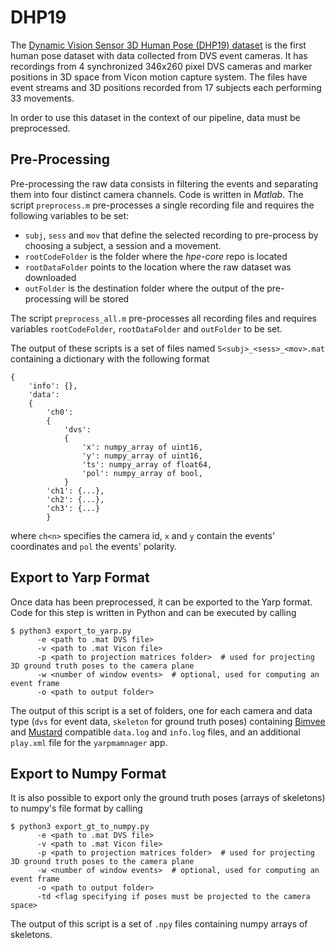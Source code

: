 # DHP19

The [Dynamic Vision Sensor 3D Human Pose (DHP19) dataset](https://sites.google.com/view/dhp19/home) is the first human 
pose dataset with data collected from DVS event cameras. It has recordings from 4 synchronized 346x260 pixel DVS cameras 
and marker positions in 3D space from Vicon motion capture system. The files have event streams and 3D positions recorded 
from 17 subjects each performing 33 movements.

In order to use this dataset in the context of our pipeline, data must be preprocessed.

## Pre-Processing

Pre-processing the raw data consists in filtering the events and separating them into four distinct camera channels. 
Code is written in *Matlab*. The script `preprocess.m` pre-processes a single recording file and requires the following
variables to be set:

* `subj`, `sess` and `mov` that define the selected recording to pre-process by choosing a subject, a session and a movement.
* `rootCodeFolder` is the folder where the *hpe-core* repo is located
* `rootDataFolder` points to the location where the raw dataset was downloaded
* `outFolder` is the destination folder where the output of the pre-processing will be stored

The script `preprocess_all.m` pre-processes all recording files and requires variables `rootCodeFolder`, `rootDataFolder`
and `outFolder` to be set.

The output of these scripts is a set of files named `S<subj>_<sess>_<mov>.mat` containing a dictionary with the following format

```
{
    'info': {},
    'data':
    {
        'ch0':
        {
            'dvs':
            {
                'x': numpy_array of uint16,
                'y': numpy_array of uint16,
                'ts': numpy_array of float64,
                'pol': numpy_array of bool,
            }
        'ch1': {...},
        'ch2': {...},
        'ch3': {...}
        }
```

where `ch<n>` specifies the camera id, `x` and `y` contain the events' coordinates and `pol` the events' polarity.


## Export to Yarp Format

Once data has been preprocessed, it can be exported to the Yarp format. Code for this step is written in Python and can 
be executed by calling

```shell
$ python3 export_to_yarp.py
      -e <path to .mat DVS file>
      -v <path to .mat Vicon file>
      -p <path to projection matrices folder>  # used for projecting 3D ground truth poses to the camera plane
      -w <number of window events>  # optional, used for computing an event frame
      -o <path to output folder>
```

The output of this script is a set of folders, one for each camera and data type (`dvs` for event data, `skeleton` for 
ground truth poses) containing [Bimvee](https://github.com/event-driven-robotics/bimvee) and [Mustard](https://github.com/event-driven-robotics/mustard) 
compatible `data.log` and `info.log` files, and an additional `play.xml` file for the `yarpmamnager` app.


## Export to Numpy Format

It is also possible to export only the ground truth poses (arrays of skeletons) to numpy's file format by calling

```shell
$ python3 export_gt_to_numpy.py
      -e <path to .mat DVS file>
      -v <path to .mat Vicon file>
      -p <path to projection matrices folder>  # used for projecting 3D ground truth poses to the camera plane
      -w <number of window events>  # optional, used for computing an event frame
      -o <path to output folder>
      -td <flag specifying if poses must be projected to the camera space>
```

The output of this script is a set of `.npy` files containing numpy arrays of skeletons.
